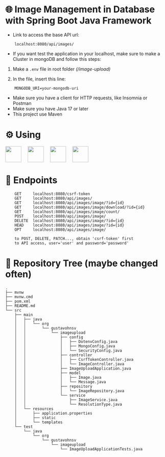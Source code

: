 # 🌐 Image Management in Database with Spring Boot Java Framework

- Link to access the base API url:
```
    localhost:8080/api/images/
```

- If you want test the application in your localhost, make sure to make a Cluster in mongoDB and follow this steps:

1. Make a `.env` file in root folder *(/image-upload)*

2. In the file, insert this line:
```
    MONGODB_URI=your-mongodb-uri
```

- Make sure you have a client for HTTP requests, like Insomnia or Postman
- Make sure you have Java 17 or later
- This project use Maven

# ⚙️ Using
<div style="display: flex; gap: 20px; align-items: center">

<img src="https://cdn.jsdelivr.net/gh/devicons/devicon@latest/icons/spring/spring-original.svg" width="50"/>
<img src="https://cdn.jsdelivr.net/gh/devicons/devicon@latest/icons/java/java-original.svg" width="50"/>
<img src="https://cdn.jsdelivr.net/gh/devicons/devicon@latest/icons/maven/maven-original.svg" width="50"/> 
<img src="https://cdn.jsdelivr.net/gh/devicons/devicon@latest/icons/mongodb/mongodb-original.svg" width="50"/>

</div>

# 📶 Endpoints

```
    GET     localhost:8080/csrf-token
    GET     localhost:8080/api/images/
    GET     localhost:8080/api/images/image/?id={id}
    GET     localhost:8080/api/images/image/download/?id={id}
    GET     localhost:8080/api/images/image/count/
    POST    localhost:8080/api/images/image/
    DELETE  localhost:8080/api/images/image/?id={id}
    HEAD    localhost:8080/api/images/image/?id={id}
    OPT     localhost:8080/api/images/image/
    
    to POST, DELETE, PATCH..., obtain 'csrf-token' first
    to API access, user='user' and password='password'
```

# 🌳 Repository Tree (maybe changed often)

```
.
├── mvnw
├── mvnw.cmd
├── pom.xml
├── README.md
└── src
    ├── main
    │   ├── java
    │   │   └── org
    │   │       └── gustavohnsv
    │   │           └── imageupload
    │   │               ├── config
    │   │               │   ├── DotenvConfig.java
    │   │               │   ├── MongoConfig.java
    │   │               │   └── SecurityConfig.java
    │   │               ├── controller
    │   │               │   ├── CsrfTokenController.java
    │   │               │   └── ImageController.java
    │   │               ├── ImageUploadApplication.java
    │   │               ├── model
    │   │               │   ├── Image.java
    │   │               │   └── Message.java
    │   │               ├── repository
    │   │               │   └── ImageRepository.java
    │   │               └── service
    │   │                   ├── ImageService.java
    │   │                   └── ResolutionType.java
    │   └── resources
    │       ├── application.properties
    │       ├── static
    │       └── templates
    └── test
        └── java
            └── org
                └── gustavohnsv
                    └── imageupload
                        └── ImageUploadApplicationTests.java
```